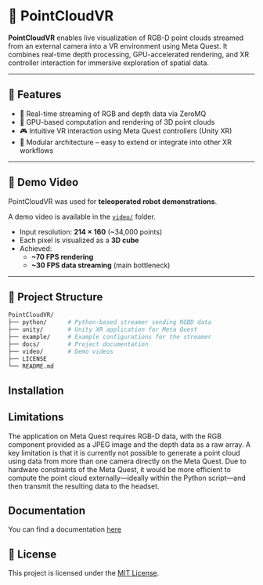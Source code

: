 # 📡 PointCloudVR

**PointCloudVR** enables live visualization of RGB-D point clouds streamed from an external camera into a VR environment using Meta Quest. It combines real-time depth processing, GPU-accelerated rendering, and XR controller interaction for immersive exploration of spatial data.

---

## 🚀 Features

- 🔄 Real-time streaming of RGB and depth data via ZeroMQ
- 🧠 GPU-based computation and rendering of 3D point clouds
- 🎮 Intuitive VR interaction using Meta Quest controllers (Unity XR)
- 🧩 Modular architecture – easy to extend or integrate into other XR workflows

---

## 🎥 Demo Video

PointCloudVR was used for **teleoperated robot demonstrations**.

A demo video is available in the [`video/`](video/) folder.

- Input resolution: **214 × 160** (~34,000 points)
- Each pixel is visualized as a **3D cube**
- Achieved:
  - **~70 FPS rendering**
  - **~30 FPS data streaming** (main bottleneck)

---

## 🧱 Project Structure

```bash
PointCloudVR/
├── python/      # Python-based streamer sending RGBD data
├── unity/       # Unity XR application for Meta Quest
├── example/     # Example configurations for the streamer
├── docs/        # Project documentation
├── video/       # Demo videos
├── LICENSE
└── README.md
```

## Installation


## Limitations

The application on Meta Quest requires RGB-D data, with the RGB component provided as a JPEG image and the depth data as a raw array.
A key limitation is that it is currently not possible to generate a point cloud using data from more than one camera directly on the Meta Quest.
Due to hardware constraints of the Meta Quest, it would be more efficient to compute the point cloud externally—ideally within the Python script—and then transmit the resulting data to the headset.

## Documentation

You can find a documentation [here](/docs/docu.md)

## 📄 License

This project is licensed under the [MIT License](LICENSE).
